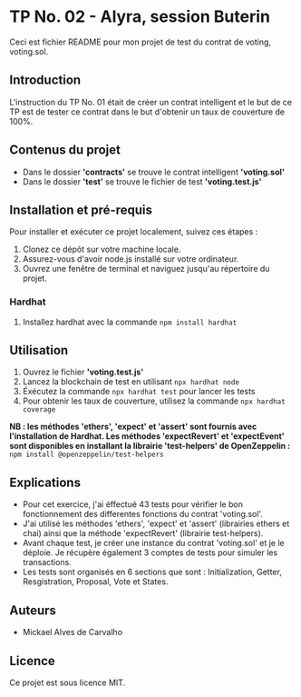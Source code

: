 # TP No. 02 - Alyra, session Buterin

Ceci est fichier README pour mon projet de test du contrat de voting, voting.sol.

## Introduction

L'instruction du TP No. 01 était de créer un contrat intelligent et le but de ce TP est de tester ce contrat dans le but d'obtenir un taux de couverture de 100%.

## Contenus du projet

- Dans le dossier **'contracts'** se trouve le contrat intelligent **'voting.sol'**
- Dans le dossier **'test'** se trouve le fichier de test **'voting.test.js'**

## Installation et pré-requis

Pour installer et exécuter ce projet localement, suivez ces étapes :

1. Clonez ce dépôt sur votre machine locale.
2. Assurez-vous d'avoir node.js installé sur votre ordinateur.
3. Ouvrez une fenêtre de terminal et naviguez jusqu'au répertoire du projet.

### Hardhat 

1. Installez hardhat avec la commande `npm install hardhat`


## Utilisation

1. Ouvrez le fichier **'voting.test.js'**
2. Lancez la blockchain de test en utilisant `npx hardhat node`
3. Éxécutez la commande `npx hardhat test` pour lancer les tests
4. Pour obtenir les taux de couverture, utilisez la commande `npx hardhat coverage`

**NB : les méthodes 'ethers', 'expect' et 'assert' sont fournis avec l'installation de Hardhat. Les méthodes 'expectRevert' et 'expectEvent' sont disponibles en installant la librairie 'test-helpers' de OpenZeppelin :**
`npm install @openzeppelin/test-helpers`

## Explications

- Pour cet exercice, j'ai éffectué 43 tests pour vérifier le bon fonctionnement des differentes fonctions du contrat 'voting.sol'.
- J'ai utilisé les méthodes 'ethers', 'expect' et 'assert' (librairies ethers et chai) ainsi que la méthode 'expectRevert' (librairie test-helpers).
- Avant chaque test, je créer une instance du contrat 'voting.sol' et je le déploie. Je récupère également 3 comptes de tests pour simuler les transactions.
- Les tests sont organisés en 6 sections que sont : Initialization, Getter, Resgistration, Proposal, Vote et States.

## Auteurs

- Mickael Alves de Carvalho

## Licence

Ce projet est sous licence MIT.

